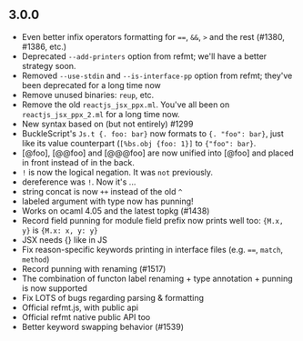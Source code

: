 
## 3.0.0

- Even better infix operators formatting for `==`, `&&`, `>` and the rest (#1380, #1386, etc.)
- Deprecated `--add-printers` option from refmt; we'll have a better strategy soon.
- Removed `--use-stdin` and `--is-interface-pp` option from refmt; they've been deprecated for a long time now
- Remove unused binaries: `reup`, etc.
- Remove the old `reactjs_jsx_ppx.ml`. You've all been on `reactjs_jsx_ppx_2.ml` for a long time now.
- New syntax based on (but not entirely) #1299
- BuckleScript's `Js.t {. foo: bar}` now formats to `{. "foo": bar}`, just like its value counterpart (`[%bs.obj {foo: 1}]` to `{"foo": bar}`.
- [@foo], [@@foo] and [@@@foo] are now unified into [@foo] and placed in front instead of in the back.
- `!` is now the logical negation. It was `not` previously.
- dereference was `!`. Now it's ...
- string concat is now `++` instead of the old `^`
- labeled argument with type now has punning!
- Works on ocaml 4.05 and the latest topkg (#1438)
- Record field punning for module field prefix now prints well too: `{M.x, y}` is `{M.x: x, y: y}`
- JSX needs {} like in JS
- Fix reason-specific keywords printing in interface files (e.g. `==`, `match`, `method`)
- Record punning with renaming (#1517)
- The combination of functon label renaming + type annotation + punning is now supported
- Fix LOTS of bugs regarding parsing & formatting
- Official refmt.js, with public api
- Official refmt native public API too
- Better keyword swapping behavior (#1539)
